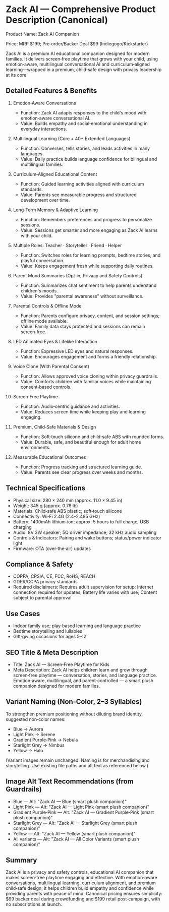 # Zack AI — Comprehensive Product Description (Canonical)

Product Name: Zack AI Companion

Price: MRP $199; Pre‑order/Backer Deal $99 (Indiegogo/Kickstarter)

Zack AI is a premium AI educational companion designed for modern families. It delivers screen‑free playtime that grows with your child, using emotion‑aware, multilingual conversational AI and curriculum‑aligned learning—wrapped in a premium, child‑safe design with privacy leadership at its core.

## Detailed Features & Benefits

1. Emotion‑Aware Conversations
   - Function: Zack AI adapts responses to the child's mood with emotion‑aware conversational AI.
   - Value: Builds empathy and social‑emotional understanding in everyday interactions.

2. Multilingual Learning (Core + 40+ Extended Languages)
   - Function: Converses, tells stories, and leads activities in many languages.
   - Value: Daily practice builds language confidence for bilingual and multilingual families.

3. Curriculum‑Aligned Educational Content
   - Function: Guided learning activities aligned with curriculum standards.
   - Value: Parents see measurable progress and structured development over time.

4. Long‑Term Memory & Adaptive Learning
   - Function: Remembers preferences and progress to personalize sessions.
   - Value: Sessions get smarter and more engaging as Zack AI learns with your child.

5. Multiple Roles: Teacher · Storyteller · Friend · Helper
   - Function: Switches roles for learning prompts, bedtime stories, and playful conversation.
   - Value: Keeps engagement fresh while supporting daily routines.

6. Parent Mood Summaries (Opt‑in; Privacy and Safety Controls)
   - Function: Summarizes chat sentiment to help parents understand children's moods.
   - Value: Provides "parental awareness" without surveillance.

7. Parental Controls & Offline Mode
   - Function: Parents configure privacy, content, and session settings; offline mode available.
   - Value: Family data stays protected and sessions can remain screen‑free.

8. LED Animated Eyes & Lifelike Interaction
   - Function: Expressive LED eyes and natural responses.
   - Value: Encourages engagement and forms a friendly relationship.

9. Voice Clone (With Parental Consent)
   - Function: Allows approved voice cloning within privacy guardrails.
   - Value: Comforts children with familiar voices while maintaining consent‑based controls.

10. Screen‑Free Playtime
    - Function: Audio‑centric guidance and activities.
    - Value: Reduces screen time while keeping play and learning engaging.

11. Premium, Child‑Safe Materials & Design
    - Function: Soft‑touch silicone and child‑safe ABS with rounded forms.
    - Value: Durable, safe, and beautiful enough for adult home environments.

12. Measurable Educational Outcomes
    - Function: Progress tracking and structured learning guide.
    - Value: Parents see clear progress over weeks and months.

## Technical Specifications

- Physical size: 280 × 240 mm (approx. 11.0 × 9.45 in)
- Weight: 345 g (approx. 0.76 lb)
- Materials: Child‑safe ABS plastic; soft‑touch silicone
- Connectivity: Wi‑Fi 2.4G (2.4–2.485 GHz)
- Battery: 1400mAh lithium‑ion; approx. 5 hours to full charge; USB charging
- Audio: 8V 3W speaker; 5Ω driver impedance; 32 kHz audio sampling
- Controls & Indicators: Pairing and wake buttons; status/power indicator light
- Firmware: OTA (over‑the‑air) updates

## Compliance & Safety

- COPPA, CPSIA, CE, FCC, RoHS, REACH
- GDPR/CCPA privacy standards
- Required disclaimers: Requires adult supervision for setup; Internet connection required for updates; Battery life varies with use; Content subject to parental approval

## Use Cases

- Indoor family use; play‑based learning and language practice
- Bedtime storytelling and lullabies
- Gift‑giving occasions for ages 5–12

## SEO Title & Meta Description

- Title: Zack AI — Screen‑Free Playtime for Kids
- Meta Description: Zack AI helps children learn and grow through screen‑free playtime — conversation, stories, and language practice. Emotion‑aware, multilingual, and parent‑controlled — a smart plush companion designed for modern families.

## Variant Naming (Non‑Color, 2–3 Syllables)

To strengthen premium positioning without diluting brand identity, suggested non‑color names:
- Blue → Aurora
- Light Pink → Serene
- Gradient Purple‑Pink → Nebula
- Starlight Grey → Nimbus
- Yellow → Halo

(Variant images remain unchanged. Naming is for merchandising and storytelling. Use existing file paths and alt text as referenced below.)

## Image Alt Text Recommendations (from Guardrails)

- Blue — Alt: "Zack AI — Blue (smart plush companion)"
- Light Pink — Alt: "Zack AI — Light Pink (smart plush companion)"
- Gradient Purple‑Pink — Alt: "Zack AI — Gradient Purple‑Pink (smart plush companion)"
- Starlight Grey — Alt: "Zack AI — Starlight Grey (smart plush companion)"
- Yellow — Alt: "Zack AI — Yellow (smart plush companion)"
- All variants — Alt: "Zack AI — All Color Variants (smart plush companion)"

## Summary

Zack AI is a privacy and safety controls, educational AI companion that makes screen‑free playtime engaging and effective. With emotion‑aware conversations, multilingual learning, curriculum alignment, and premium child‑safe design, it helps children build empathy and confidence while providing parents with peace of mind. Canonical pricing ensures simplicity: $99 backer deal during crowdfunding and $199 retail post‑campaign, with no subscriptions at launch.

